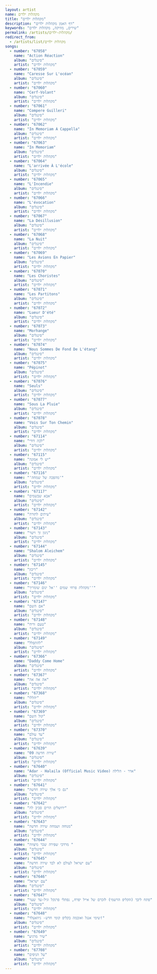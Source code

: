 ```yaml
---
layout: artist
name: מקהלות ילדים
title: "מקהלות ילדים"
description: "דף האמן מקהלות ילדים"
keywords: "שירים, מוזיקה, מקהלות ילדים"
permalink: /artists/מקהלות-ילדים/
redirect_from:
  - /artists/list/מקהלות ילדים
songs:
  - number: "67058"
    name: "Action Réaction"
    album: "סינגלים"
    artist: "מקהלות ילדים"
  - number: "67059"
    name: "Caresse Sur L'océan"
    album: "סינגלים"
    artist: "מקהלות ילדים"
  - number: "67060"
    name: "Cerf-Volant"
    album: "סינגלים"
    artist: "מקהלות ילדים"
  - number: "67061"
    name: "Compere Guilleri"
    album: "סינגלים"
    artist: "מקהלות ילדים"
  - number: "67062"
    name: "In Memoriam A Cappella"
    album: "סינגלים"
    artist: "מקהלות ילדים"
  - number: "67063"
    name: "In Memoriam"
    album: "סינגלים"
    artist: "מקהלות ילדים"
  - number: "67064"
    name: "L'arrivée À L'école"
    album: "סינגלים"
    artist: "מקהלות ילדים"
  - number: "67065"
    name: "L'Incendie"
    album: "סינגלים"
    artist: "מקהלות ילדים"
  - number: "67066"
    name: "L'évocation"
    album: "סינגלים"
    artist: "מקהלות ילדים"
  - number: "67067"
    name: "La Désillusion"
    album: "סינגלים"
    artist: "מקהלות ילדים"
  - number: "67068"
    name: "La Nuit"
    album: "סינגלים"
    artist: "מקהלות ילדים"
  - number: "67069"
    name: "Les Avions En Papier"
    album: "סינגלים"
    artist: "מקהלות ילדים"
  - number: "67070"
    name: "Les Choristes"
    album: "סינגלים"
    artist: "מקהלות ילדים"
  - number: "67071"
    name: "Les Partitons"
    album: "סינגלים"
    artist: "מקהלות ילדים"
  - number: "67072"
    name: "Lueur D'été"
    album: "סינגלים"
    artist: "מקהלות ילדים"
  - number: "67073"
    name: "Morhange"
    album: "סינגלים"
    artist: "מקהלות ילדים"
  - number: "67074"
    name: "Nous Sommes De Fond De L'étang"
    album: "סינגלים"
    artist: "מקהלות ילדים"
  - number: "67075"
    name: "Pépinot"
    album: "סינגלים"
    artist: "מקהלות ילדים"
  - number: "67076"
    name: "Seuls"
    album: "סינגלים"
    artist: "מקהלות ילדים"
  - number: "67077"
    name: "Sous La Pluie"
    album: "סינגלים"
    artist: "מקהלות ילדים"
  - number: "67078"
    name: "Vois Sur Ton Chemin"
    album: "סינגלים"
    artist: "מקהלות ילדים"
  - number: "67114"
    name: "לכה דודי"
    album: "סינגלים"
    artist: "מקהלות ילדים"
  - number: "67115"
    name: "יש לי אמונה"
    album: "סינגלים"
    artist: "מקהלות ילדים"
  - number: "67116"
    name: "'מהפכה של שמחה'"
    album: "סינגלים"
    artist: "מקהלות ילדים"
  - number: "67117"
    name: "אבא שבשמים"
    album: "סינגלים"
    artist: "מקהלות ילדים"
  - number: "67142"
    name: "עיתים לתורה"
    album: "סינגלים"
    artist: "מקהלות ילדים"
  - number: "67143"
    name: "ניגון זך וישר"
    album: "סינגלים"
    artist: "מקהלות ילדים"
  - number: "67144"
    name: "Shalom Aleichem"
    album: "סינגלים"
    artist: "מקהלות ילדים"
  - number: "67145"
    name: "ריבון"
    album: "סינגלים"
    artist: "מקהלות ילדים"
  - number: "67146"
    name: "מקהלת פרחי שמים ''אל ינום שומריך''"
    album: "סינגלים"
    artist: "מקהלות ילדים"
  - number: "67147"
    name: "אם השם"
    album: "סינגלים"
    artist: "מקהלות ילדים"
  - number: "67148"
    name: "טעם וריח"
    album: "סינגלים"
    artist: "מקהלות ילדים"
  - number: "67149"
    name: "להתפלל"
    album: "סינגלים"
    artist: "מקהלות ילדים"
  - number: "67366"
    name: "Daddy Come Home"
    album: "סינגלים"
    artist: "מקהלות ילדים"
  - number: "67367"
    name: "אה אה אה"
    album: "סינגלים"
    artist: "מקהלות ילדים"
  - number: "67368"
    name: "יהללו"
    album: "סינגלים"
    artist: "מקהלות ילדים"
  - number: "67369"
    name: "קול השם"
    album: "סינגלים"
    artist: "מקהלות ילדים"
  - number: "67370"
    name: "עד עולם"
    album: "סינגלים"
    artist: "מקהלות ילדים"
  - number: "67639"
    name: "09 שירה חדשה"
    album: "סינגלים"
    artist: "מקהלות ילדים"
  - number: "67640"
    name: "Adar - Halaila (Official Music Video) אדר - הלילה"
    album: "סינגלים"
    artist: "מקהלות ילדים"
  - number: "67641"
    name: "גם כי אלך שירה חדשה"
    album: "סינגלים"
    artist: "מקהלות ילדים"
  - number: "67642"
    name: "ירושלים הרים סביב לה"
    album: "סינגלים"
    artist: "מקהלות ילדים"
  - number: "67643"
    name: "מנוחה ושמחה שירה חדשה"
    album: "סינגלים"
    artist: "מקהלות ילדים"
  - number: "67644"
    name: "מרדכי שפירה שכר מיצווה "
    album: "סינגלים"
    artist: "מקהלות ילדים"
  - number: "67645"
    name: "עם ישראל לעולם לא לבד שירה חדשה"
    album: "סינגלים"
    artist: "מקהלות ילדים"
  - number: "67646"
    name: "עם ישראל"
    album: "סינגלים"
    artist: "מקהלות ילדים"
  - number: "67647"
    name: "פתח ליבך (הקליפ הרשמי) לזכרם של אייל יפרח, נפתלי פרנקל וגיל-עד שער"
    album: "סינגלים"
    artist: "מקהלות ילדים"
  - number: "67648"
    name: "שימי אנגל ואובמה בקליפ קומי חדש- גיוואעלד!"
    album: "סינגלים"
    artist: "מקהלות ילדים"
  - number: "67649"
    name: "שיר מרגיע"
    album: "סינגלים"
    artist: "מקהלות ילדים"
  - number: "67708"
    name: "על הניסים"
    album: "סינגלים"
    artist: "מקהלות ילדים"
---
```

